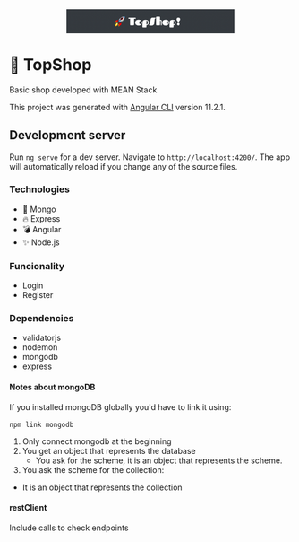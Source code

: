 <div style="text-align:center"><img src="./img/topshop.png" alt="background" style="width:70%; margin-left:auto; margin-right:auto; display: block; width:300px"/></div>

# 🧿 TopShop
Basic shop developed with MEAN Stack

This project was generated with [Angular CLI](https://github.com/angular/angular-cli) version 11.2.1.

## Development server
Run `ng serve` for a dev server. Navigate to `http://localhost:4200/`. The app will automatically reload if you change any of the source files.

### Technologies
* 💫 Mongo
* 🔥 Express
* 💣 Angular
* ✨ Node.js

### Funcionality
* Login
* Register

### Dependencies
* validatorjs
* nodemon
* mongodb
* express

#### Notes about mongoDB
If you installed mongoDB globally you'd have to link it using:
```shell
npm link mongodb
```
  1. Only connect mongodb at the beginning
  2. You get an object that represents the database
     - You ask for the scheme, it is an object that represents the scheme.
  3. You ask the scheme for the collection:
   - It is an object that represents the collection

#### restClient
Include calls to check endpoints